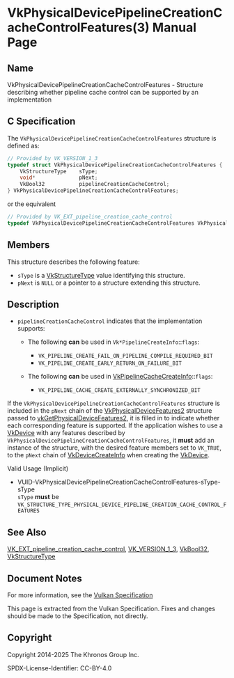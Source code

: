 # VkPhysicalDevicePipelineCreationCacheControlFeatures(3) Manual Page

## Name

VkPhysicalDevicePipelineCreationCacheControlFeatures - Structure describing whether pipeline cache control can be supported by an implementation



## [](#_c_specification)C Specification

The `VkPhysicalDevicePipelineCreationCacheControlFeatures` structure is defined as:

```c++
// Provided by VK_VERSION_1_3
typedef struct VkPhysicalDevicePipelineCreationCacheControlFeatures {
    VkStructureType    sType;
    void*              pNext;
    VkBool32           pipelineCreationCacheControl;
} VkPhysicalDevicePipelineCreationCacheControlFeatures;
```

or the equivalent

```c++
// Provided by VK_EXT_pipeline_creation_cache_control
typedef VkPhysicalDevicePipelineCreationCacheControlFeatures VkPhysicalDevicePipelineCreationCacheControlFeaturesEXT;
```

## [](#_members)Members

This structure describes the following feature:

- `sType` is a [VkStructureType](https://registry.khronos.org/vulkan/specs/latest/man/html/VkStructureType.html) value identifying this structure.
- `pNext` is `NULL` or a pointer to a structure extending this structure.

## [](#_description)Description

- []()`pipelineCreationCacheControl` indicates that the implementation supports:
  
  - The following **can** be used in `Vk*PipelineCreateInfo`::`flags`:
    
    - `VK_PIPELINE_CREATE_FAIL_ON_PIPELINE_COMPILE_REQUIRED_BIT`
    - `VK_PIPELINE_CREATE_EARLY_RETURN_ON_FAILURE_BIT`
  - The following **can** be used in [VkPipelineCacheCreateInfo](https://registry.khronos.org/vulkan/specs/latest/man/html/VkPipelineCacheCreateInfo.html)::`flags`:
    
    - `VK_PIPELINE_CACHE_CREATE_EXTERNALLY_SYNCHRONIZED_BIT`

If the `VkPhysicalDevicePipelineCreationCacheControlFeatures` structure is included in the `pNext` chain of the [VkPhysicalDeviceFeatures2](https://registry.khronos.org/vulkan/specs/latest/man/html/VkPhysicalDeviceFeatures2.html) structure passed to [vkGetPhysicalDeviceFeatures2](https://registry.khronos.org/vulkan/specs/latest/man/html/vkGetPhysicalDeviceFeatures2.html), it is filled in to indicate whether each corresponding feature is supported. If the application wishes to use a [VkDevice](https://registry.khronos.org/vulkan/specs/latest/man/html/VkDevice.html) with any features described by `VkPhysicalDevicePipelineCreationCacheControlFeatures`, it **must** add an instance of the structure, with the desired feature members set to `VK_TRUE`, to the `pNext` chain of [VkDeviceCreateInfo](https://registry.khronos.org/vulkan/specs/latest/man/html/VkDeviceCreateInfo.html) when creating the [VkDevice](https://registry.khronos.org/vulkan/specs/latest/man/html/VkDevice.html).

Valid Usage (Implicit)

- [](#VUID-VkPhysicalDevicePipelineCreationCacheControlFeatures-sType-sType)VUID-VkPhysicalDevicePipelineCreationCacheControlFeatures-sType-sType  
  `sType` **must** be `VK_STRUCTURE_TYPE_PHYSICAL_DEVICE_PIPELINE_CREATION_CACHE_CONTROL_FEATURES`

## [](#_see_also)See Also

[VK\_EXT\_pipeline\_creation\_cache\_control](https://registry.khronos.org/vulkan/specs/latest/man/html/VK_EXT_pipeline_creation_cache_control.html), [VK\_VERSION\_1\_3](https://registry.khronos.org/vulkan/specs/latest/man/html/VK_VERSION_1_3.html), [VkBool32](https://registry.khronos.org/vulkan/specs/latest/man/html/VkBool32.html), [VkStructureType](https://registry.khronos.org/vulkan/specs/latest/man/html/VkStructureType.html)

## [](#_document_notes)Document Notes

For more information, see the [Vulkan Specification](https://registry.khronos.org/vulkan/specs/latest/html/vkspec.html#VkPhysicalDevicePipelineCreationCacheControlFeatures)

This page is extracted from the Vulkan Specification. Fixes and changes should be made to the Specification, not directly.

## [](#_copyright)Copyright

Copyright 2014-2025 The Khronos Group Inc.

SPDX-License-Identifier: CC-BY-4.0